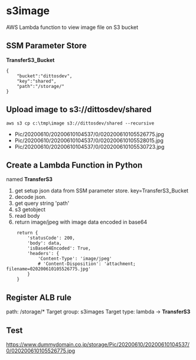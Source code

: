 # s3image
AWS Lambda function to view image file on S3 bucket

## SSM Parameter Store
**TransferS3_Bucket**
```
{
	"bucket":"dittosdev",
	"key":"shared",
	"path":"/storage/"
}
```

## Upload image to s3://dittosdev/shared
```
aws s3 cp c:\tmp\image s3://dittosdev/shared --recursive
```
- Pic/20200610/20200610104537/0/020200610105526775.jpg
- Pic/20200610/20200610104537/0/020200610105528015.jpg
- Pic/20200610/20200610104537/0/020200610105530723.jpg


## Create a Lambda Function in Python
named **TransferS3**
1. get setup json data from SSM parameter store. key=TransferS3_Bucket
1. decode json. 
1. get query string 'path'
1. s3 getobject
1. read body
1. return image/jpeg with image data encoded in base64
```
    return {
        'statusCode': 200,
        'body': data,
        'isBase64Encoded': True,
        'headers': {
            'Content-Type': 'image/jpeg'
            # 'Content-Disposition': 'attachment; filename=020200610105526775.jpg'
        }
    }
```

## Register ALB rule
path: /storage/* 
Target group: s3images
Target type: lambda -> **TransferS3**

## Test
https://www.dummydomain.co.jp/storage/Pic/20200610/20200610104537/0/020200610105526775.jpg
